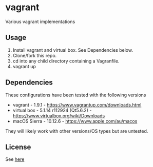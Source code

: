 # vagrant
Various vagrant implementations

## Usage
1. Install vagrant and virtual box.  See Dependencies below.
2. Clone/fork this repo.
3. cd into any child directory containing a Vagranfile.
4. vagrant up

## Dependencies
These configurations have been tested with the following versions

  - vagrant - 1.9.1 - https://www.vagrantup.com/downloads.html
  - virtual box - 5.1.14 r112924 (Qt5.6.2) -  https://www.virtualbox.org/wiki/Downloads
  - macOS Sierra - 10.12.6 - https://www.apple.com/au/macos

They will likely work with other versions/OS types but are untested.

## License
See [here](./LICENSE)
